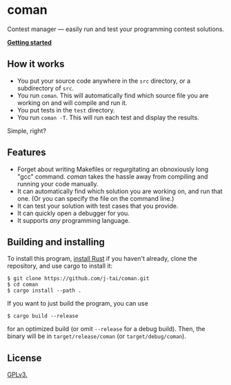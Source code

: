 # coman

Contest manager — easily run and test your programming contest solutions.

[**Getting started**](https://github.com/j-tai/coman/wiki/Getting-started)

## How it works

* You put your source code anywhere in the `src` directory, or a subdirectory of `src`.
* You run `coman`. This will automatically find which source file you are working on and will compile and run it.
* You put tests in the `test` directory.
* You run `coman -T`. This will run each test and display the results.

Simple, right?

## Features

* Forget about writing Makefiles or regurgitating an obnoxiously long "gcc" command. *coman* takes the hassle away from compiling and running your code manually.
* It can automatically find which solution you are working on, and run that one. (Or you can specify the file on the command line.)
* It can test your solution with test cases that you provide.
* It can quickly open a debugger for you.
* It supports *any* programming language.

## Building and installing

To install this program, [install Rust](https://rustup.rs/) if you haven't already, clone the repository, and use cargo to install it:

```console
$ git clone https://github.com/j-tai/coman.git
$ cd coman
$ cargo install --path .
```

If you want to just build the program, you can use

```console
$ cargo build --release
```

for an optimized build (or omit `--release` for a debug build). Then, the binary will be in `target/release/coman` (or `target/debug/coman`).

## License

[GPLv3.](LICENSE)
